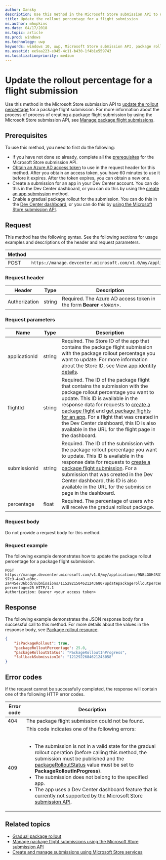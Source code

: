 ```yaml
---
author: Xansky
description: Use this method in the Microsoft Store submission API to update the package rollout percentage for a package flight submission.
title: Update the rollout percentage for a flight submission
ms.author: mhopkins
ms.date: 04/17/2018
ms.topic: article
ms.prod: windows
ms.technology: uwp
keywords: windows 10, uwp, Microsoft Store submission API, package rollout, flight submission, update, percentage
ms.assetid: ee9aa223-e945-4c11-b430-1f4b1e559743
ms.localizationpriority: medium
---
```


# Update the rollout percentage for a flight submission


Use this method in the Microsoft Store submission API to [update the rollout percentage](../publish/gradual-package-rollout.md#setting-the-rollout-percentage) for a package flight submission. For more information about the process of process of creating a package flight submission by using the Microsoft Store submission API, see [Manage package flight submissions](manage-flight-submissions.md).

## Prerequisites

To use this method, you need to first do the following:

* If you have not done so already, complete all the [prerequisites](create-and-manage-submissions-using-windows-store-services.md#prerequisites) for the Microsoft Store submission API.
* [Obtain an Azure AD access token](create-and-manage-submissions-using-windows-store-services.md#obtain-an-azure-ad-access-token) to use in the request header for this method. After you obtain an access token, you have 60 minutes to use it before it expires. After the token expires, you can obtain a new one.
* Create a submission for an app in your Dev Center account. You can do this in the Dev Center dashboard, or you can do this by using the [create an app submission](create-an-app-submission.md) method.
* Enable a gradual package rollout for the submission. You can do this in the [Dev Center dashboard](../publish/gradual-package-rollout.md), or you can do this by [using the Microsoft Store submission API](manage-flight-submissions.md#manage-gradual-package-rollout).

## Request

This method has the following syntax. See the following sections for usage examples and descriptions of the header and request parameters.

| Method | Request URI                                                      |
|--------|------------------------------------------------------------------|
| POST   | ```https://manage.devcenter.microsoft.com/v1.0/my/applications/{applicationId}/flights/{flightId}/submissions/{submissionId}/updatepackagerolloutpercentage``` |


### Request header

| Header        | Type   | Description                                                                 |
|---------------|--------|-----------------------------------------------------------------------------|
| Authorization | string | Required. The Azure AD access token in the form **Bearer** &lt;*token*&gt;. |


### Request parameters

| Name        | Type   | Description                                                                 |
|---------------|--------|-----------------------------------------------------------------------------|
| applicationId | string | Required. The Store ID of the app that contains the package flight submission with the package rollout percentage you want to update. For more information about the Store ID, see [View app identity details](https://msdn.microsoft.com/windows/uwp/publish/view-app-identity-details).  |
| flightId | string | Required. The ID of the package flight that contains the submission with the package rollout percentage you want to update. This ID is available in the response data for requests to [create a package flight](create-a-flight.md) and [get package flights for an app](get-flights-for-an-app.md). For a flight that was created in the Dev Center dashboard, this ID is also available in the URL for the flight page in the dashboard.  |
| submissionId | string | Required. The ID of the submission with the package rollout percentage you want to update. This ID is available in the response data for requests to [create a package flight submission](create-a-flight-submission.md). For a submission that was created in the Dev Center dashboard, this ID is also available in the URL for the submission page in the dashboard.  |
| percentage  |  float  |  Required. The percentage of users who will receive the gradual rollout package.  |


### Request body

Do not provide a request body for this method.

### Request example

The following example demonstrates how to update the package rollout percentage for a package flight submission.

```
POST https://manage.devcenter.microsoft.com/v1.0/my/applications/9NBLGGH4R315/flights/43e448df-97c9-4a43-a0bc-2a445e736bcd/submissions/1152921504621243680/updatepackagerolloutpercentage?percentage=25 HTTP/1.1
Authorization: Bearer <your access token>
```

## Response

The following example demonstrates the JSON response body for a successful call to this method. For more details about the values in the response body, see [Package rollout resource](manage-flight-submissions.md#package-rollout-object).

```json
{
    "isPackageRollout": true,
    "packageRolloutPercentage": 25.0,
    "packageRolloutStatus": "PackageRolloutInProgress",
    "fallbackSubmissionId": "1212922684621243058"
}
```

## Error codes

If the request cannot be successfully completed, the response will contain one of the following HTTP error codes.

| Error code |  Description   |
|--------|------------------|
| 404  | The package flight submission could not be found. |
| 409  | This code indicates one of the following errors:<br/><br/><ul><li>The submission is not in a valid state for the gradual rollout operation (before calling this method, the submission must be published and the [packageRolloutStatus](manage-flight-submissions.md#package-rollout-object) value must be set to **PackageRolloutInProgress**).</li><li>The submission does not belong to the specified app.</li><li>The app uses a Dev Center dashboard feature that is [currently not supported by the Microsoft Store submission API](create-and-manage-submissions-using-windows-store-services.md#not_supported).</li></ul> |   


## Related topics

* [Gradual package rollout](../publish/gradual-package-rollout.md)
* [Manage package flight submissions using the Microsoft Store submission API](manage-flight-submissions.md)
* [Create and manage submissions using Microsoft Store services](create-and-manage-submissions-using-windows-store-services.md)
